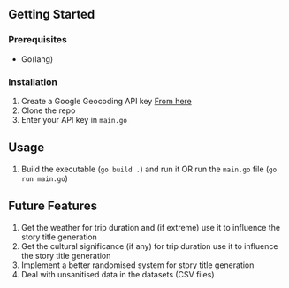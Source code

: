 <!-- GETTING STARTED -->
## Getting Started

### Prerequisites
- Go(lang)

### Installation
1. Create a Google Geocoding API key [From here](https://developers.google.com/maps/documentation/geocoding/overview)
2. Clone the repo
3. Enter your API key in `main.go`


<!-- USAGE EXAMPLES -->
## Usage
1. Build the executable (`go build .`) and run it OR run the `main.go` file (`go run main.go`)

<!-- FUTURE FEATURES -->
## Future Features
1. Get the weather for trip duration and (if extreme) use it to influence the story title generation
2. Get the cultural significance (if any) for trip duration use it to influence the story title generation
3. Implement a better randomised system for story title generation
4. Deal with unsanitised data in the datasets (CSV files)
